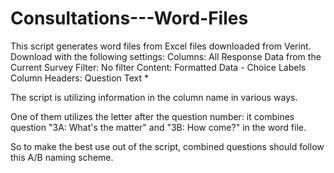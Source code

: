 # Consultations---Word-Files
This script generates word files from Excel files downloaded from Verint.
Download with the following settings: 
Columns: All Response Data from the Current Survey
Filter: No filter
Content: Formatted Data - Choice Labels
Column Headers: Question Text *

The script is utilizing information in the column name in various ways. 

One of them utilizes the letter after the question number:
it combines question "3A: What's the matter"  and "3B: How come?" in the word file.

So to make the best use out of the script, combined questions should follow this A/B naming scheme.


